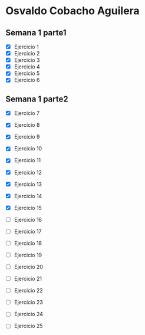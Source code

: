 # Osvaldo Cobacho Aguilera

## Semana 1 parte1

- [x] Ejercicio 1  
- [x] Ejercicio 2
- [x] Ejercicio 3
- [x] Ejercicio 4
- [x] Ejercicio 5
- [x] Ejercicio 6

## Semana 1 parte2

- [x] Ejercicio 7
- [x] Ejercicio 8
- [x] Ejercicio 9
- [x] Ejercicio 10
- [x] Ejercicio 11
- [x] Ejercicio 12
- [X] Ejercicio 13
- [X] Ejercicio 14
- [X] Ejercicio 15
- [ ] Ejercicio 16
- [ ] Ejercicio 17
- [ ] Ejercicio 18
- [ ] Ejercicio 19
- [ ] Ejercicio 20
- [ ] Ejercicio 21
- [ ] Ejercicio 22
- [ ] Ejercicio 23
- [ ] Ejercicio 24
- [ ] Ejercicio 25









